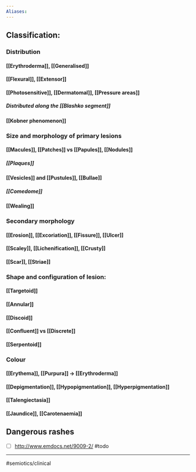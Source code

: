 ```yaml
---
Aliases:
---
```


## Classification:
### Distribution
#### [[Erythroderma]], [[Generalised]]
#### [[Flexural]], [[Extensor]]
#### [[Photosensitive]], [[Dermatomal]], [[Pressure areas]]
##### Distributed along the [[Blashko segment]]
#### [[Kobner phenomenon]]
### Size and morphology of primary lesions
#### [[Macules]], [[Patches]] vs [[Papules]], [[Nodules]]
##### [[Plaques]]
#### [[Vesicles]] and [[Pustules]], [[Bullae]]
##### [[Comedome]]
#### [[Wealing]]
### Secondary morphology 
#### [[Erosion]], [[Excoriation]], [[Fissure]], [[Ulcer]]
#### [[Scaley]], [[Lichenification]], [[Crusty]]
#### [[Scar]], [[Striae]]
### Shape and configuration of lesion:
#### [[Targetoid]]
#### [[Annular]]
#### [[Discoid]]
#### [[Confluent]] vs [[Discrete]]
#### [[Serpentoid]]
### Colour
#### [[Erythema]], [[Purpura]] -> [[Erythroderma]]
#### [[Depigmentation]], [[Hypopigmentation]], [[Hyperpigmentation]]
#### [[Talengiectasia]]
#### [[Jaundice]], [[Carotenaemia]]

## Dangerous rashes
- [ ] http://www.emdocs.net/9009-2/ #todo 

---
#semiotics/clinical 